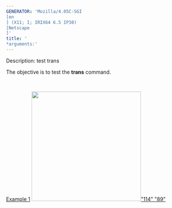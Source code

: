 ```yaml
---
GENERATOR: 'Mozilla/4.05C-SGI 
[en
] (X11; I; IRIX64 6.5 IP30) 
[Netscape
]'
title: '
*arguments:'
---
```


 Description: test trans

   The objective is to test the **trans** command.

    

   [Example 1](description_trans.md)
   [<img height="300" width="300" src="/assets/images/trans2_tn.gif">"114"
   "89"](description_trans.md)
